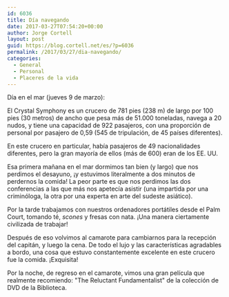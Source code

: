 ```yaml
---
id: 6036
title: Día navegando
date: 2017-03-27T07:54:20+00:00
author: Jorge Cortell
layout: post
guid: https://blog.cortell.net/es/?p=6036
permalink: /2017/03/27/dia-navegando/
categories:
  - General
  - Personal
  - Placeres de la vida
---
```

Día en el mar (jueves 9 de marzo):

El Crystal Symphony es un crucero de 781 pies (238 m) de largo por 100 pies (30 metros) de ancho que pesa más de 51.000 toneladas, navega a 20 nudos, y tiene una capacidad de 922 pasajeros, con una proporción de personal por pasajero de 0,59 (545 de tripulación, de 45 países diferentes).

En este crucero en particular, había pasajeros de 49 nacionalidades diferentes, pero la gran mayoría de ellos (más de 600) eran de los EE. UU.

Esa primera mañana en el mar dormimos tan bien (y largo) que nos perdimos el desayuno, ¡y estuvimos literalmente a dos minutos de perdernos la comida! La peor parte es que nos perdimos las dos conferencias a las que más nos apetecía asistir (una impartida por una criminóloga, la otra por una experta en arte del sudeste asiático).

Por la tarde trabajamos con nuestros ordenadores portátiles desde el Palm Court, tomando té, _scones_ y fresas con nata. ¡Una manera ciertamente civilizada de trabajar!

Después de eso volvimos al camarote para cambiarnos para la recepción del capitán, y luego la cena. De todo el lujo y las características agradables a bordo, una cosa que estuvo constantemente excelente en este crucero fue la comida. ¡Exquisita!

Por la noche, de regreso en el camarote, vimos una gran película que realmente recomiendo: "The Reluctant Fundamentalist" de la colección de DVD de la Biblioteca.